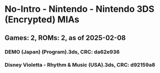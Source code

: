 # No-Intro - Nintendo - Nintendo 3DS (Encrypted) MIAs
## Games: 2, ROMs: 2, as of 2025-02-08

### DEMO (Japan) (Program).3ds, CRC: da62e936
### Disney Violetta - Rhythm & Music (USA).3ds, CRC: d92159a8
